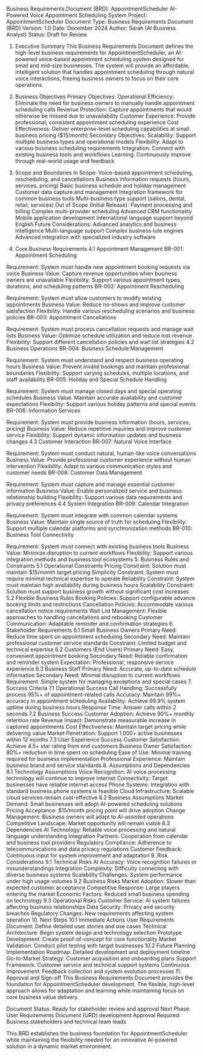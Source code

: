 Business Requirements Document (BRD): AppointmentScheduler
AI-Powered Voice Appointment Scheduling System
Project: AppointmentScheduler
Document Type: Business Requirements Document (BRD)
Version: 1.0
Date: December 2024
Author: Sarah (AI Business Analyst)
Status: Draft for Review

1. Executive Summary
This Business Requirements Document defines the high-level business requirements for AppointmentScheduler, an AI-powered voice-based appointment scheduling system designed for small and mid-size businesses. The system will provide an affordable, intelligent solution that handles appointment scheduling through natural voice interactions, freeing business owners to focus on their core operations.

2. Business Objectives
Primary Objectives:
Operational Efficiency: Eliminate the need for business owners to manually handle appointment scheduling calls
Revenue Protection: Capture appointments that would otherwise be missed due to unavailability
Customer Experience: Provide professional, consistent appointment scheduling experience
Cost Effectiveness: Deliver enterprise-level scheduling capabilities at small business pricing ($15/month)
Secondary Objectives:
Scalability: Support multiple business types and operational models
Flexibility: Adapt to various business scheduling requirements
Integration: Connect with existing business tools and workflows
Learning: Continuously improve through real-world usage and feedback
3. Scope and Boundaries
In Scope:
Voice-based appointment scheduling, rescheduling, and cancellations
Business information requests (hours, services, pricing)
Basic business schedule and holiday management
Customer data capture and management
Integration framework for common business tools
Multi-business type support (salons, dental, retail, services)
Out of Scope (Initial Release):
Payment processing and billing
Complex multi-provider scheduling
Advanced CRM functionality
Mobile application development
International language support beyond English
Future Considerations:
Advanced analytics and business intelligence
Multi-language support
Complex business rule engines
Advanced integration with specialized industry software
4. Core Business Requirements
4.1 Appointment Management
BR-001: Appointment Scheduling

Requirement: System must handle new appointment booking requests via voice
Business Value: Capture revenue opportunities when business owners are unavailable
Flexibility: Support various appointment types, durations, and scheduling patterns
BR-002: Appointment Rescheduling

Requirement: System must allow customers to modify existing appointments
Business Value: Reduce no-shows and improve customer satisfaction
Flexibility: Handle various rescheduling scenarios and business policies
BR-003: Appointment Cancellations

Requirement: System must process cancellation requests and manage wait lists
Business Value: Optimize schedule utilization and reduce lost revenue
Flexibility: Support different cancellation policies and wait list strategies
4.2 Business Operations
BR-004: Business Schedule Management

Requirement: System must understand and respect business operating hours
Business Value: Prevent invalid bookings and maintain professional boundaries
Flexibility: Support varying schedules, multiple locations, and staff availability
BR-005: Holiday and Special Schedule Handling

Requirement: System must manage closed days and special operating schedules
Business Value: Maintain accurate availability and customer expectations
Flexibility: Support various holiday patterns and special events
BR-006: Information Services

Requirement: System must provide business information (hours, services, pricing)
Business Value: Reduce repetitive inquiries and improve customer service
Flexibility: Support dynamic information updates and business changes
4.3 Customer Interaction
BR-007: Natural Voice Interface

Requirement: System must conduct natural, human-like voice conversations
Business Value: Provide professional customer experience without human intervention
Flexibility: Adapt to various communication styles and customer needs
BR-008: Customer Data Management

Requirement: System must capture and manage essential customer information
Business Value: Enable personalized service and business relationship building
Flexibility: Support various data requirements and privacy preferences
4.4 System Integration
BR-009: Calendar Integration

Requirement: System must integrate with common calendar systems
Business Value: Maintain single source of truth for scheduling
Flexibility: Support multiple calendar platforms and synchronization methods
BR-010: Business Tool Connectivity

Requirement: System must connect with existing business tools
Business Value: Minimize disruption to current workflows
Flexibility: Support various integration methods and business tool ecosystems
5. Business Rules and Constraints
5.1 Operational Constraints
Pricing Constraint: Solution must maintain $15/month target pricing
Simplicity Constraint: System must require minimal technical expertise to operate
Reliability Constraint: System must maintain high availability during business hours
Scalability Constraint: Solution must support business growth without significant cost increases
5.2 Flexible Business Rules
Booking Policies: Support configurable advance booking limits and restrictions
Cancellation Policies: Accommodate various cancellation notice requirements
Wait List Management: Flexible approaches to handling cancellations and rebooking
Customer Communication: Adaptable reminder and confirmation strategies
6. Stakeholder Requirements
6.1 Small Business Owners
Primary Need: Reduce time spent on appointment scheduling
Secondary Need: Maintain professional customer service standards
Constraint: Limited budget and technical expertise
6.2 Customers (End Users)
Primary Need: Easy, convenient appointment booking
Secondary Need: Reliable confirmation and reminder system
Expectation: Professional, responsive service experience
6.3 Business Staff
Primary Need: Accurate, up-to-date schedule information
Secondary Need: Minimal disruption to current workflows
Requirement: Simple system for managing exceptions and special cases
7. Success Criteria
7.1 Operational Success
Call Handling: Successfully process 95%+ of appointment-related calls
Accuracy: Maintain 99%+ accuracy in appointment scheduling
Availability: Achieve 99.9% system uptime during business hours
Response Time: Answer calls within 2 seconds
7.2 Business Success
Customer Adoption: Achieve 90%+ monthly retention rate
Revenue Impact: Demonstrate measurable increase in captured appointments
Cost Effectiveness: Maintain target pricing while delivering value
Market Penetration: Support 1,000+ active businesses within 12 months
7.3 User Experience Success
Customer Satisfaction: Achieve 4.5+ star rating from end customers
Business Owner Satisfaction: 80%+ reduction in time spent on scheduling
Ease of Use: Minimal training required for business implementation
Professional Experience: Maintain business brand and service standards
8. Assumptions and Dependencies
8.1 Technology Assumptions
Voice Recognition: AI voice processing technology will continue to improve
Internet Connectivity: Target businesses have reliable internet access
Phone Systems: Integration with standard business phone systems is feasible
Cloud Infrastructure: Scalable cloud services remain cost-effective
8.2 Business Assumptions
Market Demand: Small businesses will adopt AI-powered scheduling solutions
Pricing Acceptance: $15/month pricing point will drive adoption
Change Management: Business owners will adapt to AI-assisted operations
Competitive Landscape: Market opportunity will remain viable
8.3 Dependencies
AI Technology: Reliable voice processing and natural language understanding
Integration Partners: Cooperation from calendar and business tool providers
Regulatory Compliance: Adherence to telecommunications and data privacy regulations
Customer Feedback: Continuous input for system improvement and adaptation
9. Risk Considerations
9.1 Technical Risks
AI Accuracy: Voice recognition failures or misunderstandings
Integration Complexity: Difficulty connecting with diverse business systems
Scalability Challenges: System performance under high usage volumes
9.2 Business Risks
Market Adoption: Slower than expected customer acceptance
Competitive Response: Large players entering the market
Economic Factors: Reduced small business spending on technology
9.3 Operational Risks
Customer Service: AI system failures affecting business relationships
Data Security: Privacy and security breaches
Regulatory Changes: New requirements affecting system operation
10. Next Steps
10.1 Immediate Actions
User Requirements Document: Define detailed user stories and use cases
Technical Architecture: Begin system design and technology selection
Prototype Development: Create proof-of-concept for core functionality
Market Validation: Conduct pilot testing with target businesses
10.2 Future Planning
Implementation Roadmap: Detailed development and deployment timeline
Go-to-Market Strategy: Customer acquisition and onboarding plans
Support Framework: Customer service and technical support systems
Continuous Improvement: Feedback collection and system evolution processes
11. Approval and Sign-off
This Business Requirements Document provides the foundation for AppointmentScheduler development. The flexible, high-level approach allows for adaptation and learning while maintaining focus on core business value delivery.

Document Status: Ready for stakeholder review and approval
Next Phase: User Requirements Document (URD) development
Approval Required: Business stakeholders and technical team leads

This BRD establishes the business foundation for AppointmentScheduler while maintaining the flexibility needed for an innovative AI-powered solution in a dynamic market environment.
